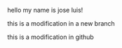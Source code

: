 hello my name is jose luis!

this is a modification in a new branch

this is a modification in github
